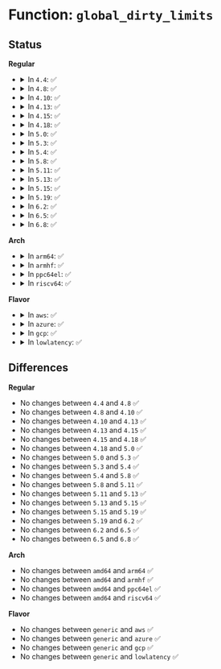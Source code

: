 # Function: <code>global_dirty_limits</code>

## Status
<b>Regular</b>
<ul>
<li>
<details>
<summary>In <code>4.4</code>: ✅</summary>

```c
void global_dirty_limits(long unsigned int *pbackground, long unsigned int *pdirty);
```

**Collision:** Unique Global

**Inline:** No

**Transformation:** False

**Instances:**

```
In mm/page-writeback.c (ffffffff8119adf0)
Location: mm/page-writeback.c:419
Inline: False
Direct callers:
  - mm/page-writeback.c:throttle_vm_writeout
  - mm/page-writeback.c:writeback_set_ratelimit
  - mm/vmstat.c:vmstat_start
  - mm/backing-dev.c:bdi_debug_stats_show
```
**Symbols:**

```
ffffffff8119adf0-ffffffff8119aea6: global_dirty_limits (STB_GLOBAL)
```
</details>
</li>
<li>
<details>
<summary>In <code>4.8</code>: ✅</summary>

```c
void global_dirty_limits(long unsigned int *pbackground, long unsigned int *pdirty);
```

**Collision:** Unique Global

**Inline:** No

**Transformation:** False

**Instances:**

```
In mm/page-writeback.c (ffffffff811afe60)
Location: mm/page-writeback.c:458
Inline: False
Direct callers:
  - mm/page-writeback.c:writeback_set_ratelimit
  - mm/page-writeback.c:throttle_vm_writeout
  - mm/vmstat.c:vmstat_start
  - mm/backing-dev.c:bdi_debug_stats_show
```
**Symbols:**

```
ffffffff811afe60-ffffffff811aff16: global_dirty_limits (STB_GLOBAL)
```
</details>
</li>
<li>
<details>
<summary>In <code>4.10</code>: ✅</summary>

```c
void global_dirty_limits(long unsigned int *pbackground, long unsigned int *pdirty);
```

**Collision:** Unique Global

**Inline:** No

**Transformation:** False

**Instances:**

```
In mm/page-writeback.c (ffffffff811c0520)
Location: mm/page-writeback.c:458
Inline: False
Direct callers:
  - mm/page-writeback.c:writeback_set_ratelimit
  - mm/vmstat.c:vmstat_start
  - mm/backing-dev.c:bdi_debug_stats_show
```
**Symbols:**

```
ffffffff811c0520-ffffffff811c05d6: global_dirty_limits (STB_GLOBAL)
```
</details>
</li>
<li>
<details>
<summary>In <code>4.13</code>: ✅</summary>

```c
void global_dirty_limits(long unsigned int *pbackground, long unsigned int *pdirty);
```

**Collision:** Unique Global

**Inline:** No

**Transformation:** False

**Instances:**

```
In mm/page-writeback.c (ffffffff811c8670)
Location: mm/page-writeback.c:459
Inline: False
Direct callers:
  - mm/page-writeback.c:writeback_set_ratelimit
  - mm/vmstat.c:vmstat_start
  - mm/backing-dev.c:bdi_debug_stats_show
```
**Symbols:**

```
ffffffff811c8670-ffffffff811c8726: global_dirty_limits (STB_GLOBAL)
```
</details>
</li>
<li>
<details>
<summary>In <code>4.15</code>: ✅</summary>

```c
void global_dirty_limits(long unsigned int *pbackground, long unsigned int *pdirty);
```

**Collision:** Unique Global

**Inline:** No

**Transformation:** False

**Instances:**

```
In mm/page-writeback.c (ffffffff811dd4d0)
Location: mm/page-writeback.c:459
Inline: False
Direct callers:
  - mm/page-writeback.c:writeback_set_ratelimit
  - mm/vmstat.c:vmstat_start
  - mm/backing-dev.c:bdi_debug_stats_show
```
**Symbols:**

```
ffffffff811dd4d0-ffffffff811dd586: global_dirty_limits (STB_GLOBAL)
```
</details>
</li>
<li>
<details>
<summary>In <code>4.18</code>: ✅</summary>

```c
void global_dirty_limits(long unsigned int *pbackground, long unsigned int *pdirty);
```

**Collision:** Unique Global

**Inline:** No

**Transformation:** False

**Instances:**

```
In mm/page-writeback.c (ffffffff811fea30)
Location: mm/page-writeback.c:459
Inline: False
Direct callers:
  - mm/page-writeback.c:writeback_set_ratelimit
  - mm/vmstat.c:vmstat_start
  - mm/backing-dev.c:bdi_debug_stats_show
```
**Symbols:**

```
ffffffff811fea30-ffffffff811feae6: global_dirty_limits (STB_GLOBAL)
```
</details>
</li>
<li>
<details>
<summary>In <code>5.0</code>: ✅</summary>

```c
void global_dirty_limits(long unsigned int *pbackground, long unsigned int *pdirty);
```

**Collision:** Unique Global

**Inline:** No

**Transformation:** False

**Instances:**

```
In mm/page-writeback.c (ffffffff812112e0)
Location: mm/page-writeback.c:458
Inline: False
Direct callers:
  - mm/page-writeback.c:writeback_set_ratelimit
  - mm/vmstat.c:vmstat_start
  - mm/backing-dev.c:bdi_debug_stats_show
```
**Symbols:**

```
ffffffff812112e0-ffffffff81211396: global_dirty_limits (STB_GLOBAL)
```
</details>
</li>
<li>
<details>
<summary>In <code>5.3</code>: ✅</summary>

```c
void global_dirty_limits(long unsigned int *pbackground, long unsigned int *pdirty);
```

**Collision:** Unique Global

**Inline:** No

**Transformation:** False

**Instances:**

```
In mm/page-writeback.c (ffffffff81220920)
Location: mm/page-writeback.c:459
Inline: False
Direct callers:
  - mm/page-writeback.c:writeback_set_ratelimit
  - mm/vmstat.c:vmstat_start
  - mm/backing-dev.c:bdi_debug_stats_show
```
**Symbols:**

```
ffffffff81220920-ffffffff812209d6: global_dirty_limits (STB_GLOBAL)
```
</details>
</li>
<li>
<details>
<summary>In <code>5.4</code>: ✅</summary>

```c
void global_dirty_limits(long unsigned int *pbackground, long unsigned int *pdirty);
```

**Collision:** Unique Global

**Inline:** No

**Transformation:** False

**Instances:**

```
In mm/page-writeback.c (ffffffff8122e3d0)
Location: mm/page-writeback.c:459
Inline: False
Direct callers:
  - mm/page-writeback.c:writeback_set_ratelimit
  - mm/vmstat.c:vmstat_start
  - mm/backing-dev.c:bdi_debug_stats_show
```
**Symbols:**

```
ffffffff8122e3d0-ffffffff8122e486: global_dirty_limits (STB_GLOBAL)
```
</details>
</li>
<li>
<details>
<summary>In <code>5.8</code>: ✅</summary>

```c
void global_dirty_limits(long unsigned int *pbackground, long unsigned int *pdirty);
```

**Collision:** Unique Global

**Inline:** No

**Transformation:** False

**Instances:**

```
In mm/page-writeback.c (ffffffff8125b400)
Location: mm/page-writeback.c:458
Inline: False
Direct callers:
  - mm/page-writeback.c:page_writeback_cpu_online
  - mm/page-writeback.c:dirty_bytes_handler
  - mm/page-writeback.c:dirty_ratio_handler
  - mm/vmstat.c:vmstat_start
  - mm/backing-dev.c:bdi_debug_stats_show
```
**Symbols:**

```
ffffffff8125b400-ffffffff8125b4b6: global_dirty_limits (STB_GLOBAL)
```
</details>
</li>
<li>
<details>
<summary>In <code>5.11</code>: ✅</summary>

```c
void global_dirty_limits(long unsigned int *pbackground, long unsigned int *pdirty);
```

**Collision:** Unique Global

**Inline:** No

**Transformation:** False

**Instances:**

```
In mm/page-writeback.c (ffffffff81265820)
Location: mm/page-writeback.c:458
Inline: False
Direct callers:
  - mm/page-writeback.c:page_writeback_cpu_online
  - mm/page-writeback.c:dirty_bytes_handler
  - mm/page-writeback.c:dirty_ratio_handler
  - mm/vmstat.c:vmstat_start
  - mm/backing-dev.c:bdi_debug_stats_show
```
**Symbols:**

```
ffffffff81265820-ffffffff812658d6: global_dirty_limits (STB_GLOBAL)
```
</details>
</li>
<li>
<details>
<summary>In <code>5.13</code>: ✅</summary>

```c
void global_dirty_limits(long unsigned int *pbackground, long unsigned int *pdirty);
```

**Collision:** Unique Global

**Inline:** No

**Transformation:** False

**Instances:**

```
In mm/page-writeback.c (ffffffff8126a320)
Location: mm/page-writeback.c:458
Inline: False
Direct callers:
  - mm/page-writeback.c:page_writeback_cpu_online
  - mm/page-writeback.c:dirty_bytes_handler
  - mm/page-writeback.c:dirty_ratio_handler
  - mm/vmstat.c:vmstat_start
  - mm/backing-dev.c:bdi_debug_stats_show
```
**Symbols:**

```
ffffffff8126a320-ffffffff8126a3d9: global_dirty_limits (STB_GLOBAL)
```
</details>
</li>
<li>
<details>
<summary>In <code>5.15</code>: ✅</summary>

```c
void global_dirty_limits(long unsigned int *pbackground, long unsigned int *pdirty);
```

**Collision:** Unique Global

**Inline:** No

**Transformation:** False

**Instances:**

```
In mm/page-writeback.c (ffffffff812a6fd0)
Location: mm/page-writeback.c:452
Inline: False
Direct callers:
  - mm/page-writeback.c:page_writeback_cpu_online
  - mm/page-writeback.c:dirty_bytes_handler
  - mm/page-writeback.c:dirty_ratio_handler
  - mm/vmstat.c:vmstat_start
  - mm/backing-dev.c:bdi_debug_stats_show
```
**Symbols:**

```
ffffffff812a6fd0-ffffffff812a7089: global_dirty_limits (STB_GLOBAL)
```
</details>
</li>
<li>
<details>
<summary>In <code>5.19</code>: ✅</summary>

```c
void global_dirty_limits(long unsigned int *pbackground, long unsigned int *pdirty);
```

**Collision:** Unique Global

**Inline:** No

**Transformation:** False

**Instances:**

```
In mm/page-writeback.c (ffffffff812ff5d0)
Location: mm/page-writeback.c:440
Inline: False
Direct callers:
  - mm/page-writeback.c:page_writeback_cpu_online
  - mm/page-writeback.c:dirty_bytes_handler
  - mm/page-writeback.c:dirty_ratio_handler
  - mm/vmstat.c:vmstat_start
  - mm/backing-dev.c:bdi_debug_stats_show
```
**Symbols:**

```
ffffffff812ff5d0-ffffffff812ff697: global_dirty_limits (STB_GLOBAL)
```
</details>
</li>
<li>
<details>
<summary>In <code>6.2</code>: ✅</summary>

```c
void global_dirty_limits(long unsigned int *pbackground, long unsigned int *pdirty);
```

**Collision:** Unique Global

**Inline:** No

**Transformation:** False

**Instances:**

```
In mm/page-writeback.c (ffffffff81369900)
Location: mm/page-writeback.c:441
Inline: False
Direct callers:
  - mm/page-writeback.c:page_writeback_cpu_online
  - mm/page-writeback.c:bdi_set_max_bytes
  - mm/page-writeback.c:bdi_get_max_bytes
  - mm/page-writeback.c:bdi_set_min_bytes
  - mm/page-writeback.c:bdi_get_min_bytes
  - mm/page-writeback.c:dirty_bytes_handler
  - mm/page-writeback.c:dirty_ratio_handler
  - mm/vmstat.c:vmstat_start
  - mm/backing-dev.c:bdi_debug_stats_show
```
**Symbols:**

```
ffffffff81369900-ffffffff813699c7: global_dirty_limits (STB_GLOBAL)
```
</details>
</li>
<li>
<details>
<summary>In <code>6.5</code>: ✅</summary>

```c
void global_dirty_limits(long unsigned int *pbackground, long unsigned int *pdirty);
```

**Collision:** Unique Global

**Inline:** No

**Transformation:** False

**Instances:**

```
In mm/page-writeback.c (ffffffff8139baa0)
Location: mm/page-writeback.c:441
Inline: False
Direct callers:
  - mm/page-writeback.c:page_writeback_cpu_online
  - mm/page-writeback.c:bdi_set_max_bytes
  - mm/page-writeback.c:bdi_get_max_bytes
  - mm/page-writeback.c:bdi_set_min_bytes
  - mm/page-writeback.c:bdi_get_min_bytes
  - mm/page-writeback.c:dirty_bytes_handler
  - mm/page-writeback.c:dirty_ratio_handler
  - mm/vmstat.c:vmstat_start
  - mm/backing-dev.c:bdi_debug_stats_show
```
**Symbols:**

```
ffffffff8139baa0-ffffffff8139bb67: global_dirty_limits (STB_GLOBAL)
```
</details>
</li>
<li>
<details>
<summary>In <code>6.8</code>: ✅</summary>

```c
void global_dirty_limits(long unsigned int *pbackground, long unsigned int *pdirty);
```

**Collision:** Unique Global

**Inline:** No

**Transformation:** False

**Instances:**

```
In mm/page-writeback.c (ffffffff813c5780)
Location: mm/page-writeback.c:441
Inline: False
Direct callers:
  - mm/page-writeback.c:page_writeback_cpu_online
  - mm/page-writeback.c:bdi_set_max_bytes
  - mm/page-writeback.c:bdi_get_max_bytes
  - mm/page-writeback.c:bdi_set_min_bytes
  - mm/page-writeback.c:bdi_get_min_bytes
  - mm/page-writeback.c:dirty_bytes_handler
  - mm/page-writeback.c:dirty_ratio_handler
  - mm/vmstat.c:vmstat_start
  - mm/backing-dev.c:bdi_debug_stats_show
```
**Symbols:**

```
ffffffff813c5780-ffffffff813c5847: global_dirty_limits (STB_GLOBAL)
```
</details>
</li>
</ul>
<b>Arch</b>
<ul>
<li>
<details>
<summary>In <code>arm64</code>: ✅</summary>

```c
void global_dirty_limits(long unsigned int *pbackground, long unsigned int *pdirty);
```

**Collision:** Unique Global

**Inline:** No

**Transformation:** False

**Instances:**

```
In mm/page-writeback.c (ffff8000102bd2e8)
Location: mm/page-writeback.c:459
Inline: False
Direct callers:
  - mm/page-writeback.c:writeback_set_ratelimit
  - mm/vmstat.c:vmstat_start
  - mm/backing-dev.c:bdi_debug_stats_show
```
**Symbols:**

```
ffff8000102bd2e8-ffff8000102bd3d0: global_dirty_limits (STB_GLOBAL)
```
</details>
</li>
<li>
<details>
<summary>In <code>armhf</code>: ✅</summary>

```c
void global_dirty_limits(long unsigned int *pbackground, long unsigned int *pdirty);
```

**Collision:** Unique Global

**Inline:** No

**Transformation:** False

**Instances:**

```
In mm/page-writeback.c (c04e97f4)
Location: mm/page-writeback.c:459
Inline: False
Direct callers:
  - mm/page-writeback.c:writeback_set_ratelimit
  - mm/vmstat.c:vmstat_start
  - mm/backing-dev.c:bdi_debug_stats_show
```
**Symbols:**

```
c04e97f4-c04e988c: global_dirty_limits (STB_GLOBAL)
```
</details>
</li>
<li>
<details>
<summary>In <code>ppc64el</code>: ✅</summary>

```c
void global_dirty_limits(long unsigned int *pbackground, long unsigned int *pdirty);
```

**Collision:** Unique Global

**Inline:** No

**Transformation:** False

**Instances:**

```
In mm/page-writeback.c (c000000000375ef0)
Location: mm/page-writeback.c:459
Inline: False
Direct callers:
  - mm/page-writeback.c:writeback_set_ratelimit
  - mm/vmstat.c:vmstat_start
  - mm/backing-dev.c:bdi_debug_stats_show
```
**Symbols:**

```
c000000000375ef0-c000000000376000: global_dirty_limits (STB_GLOBAL)
```
</details>
</li>
<li>
<details>
<summary>In <code>riscv64</code>: ✅</summary>

```c
void global_dirty_limits(long unsigned int *pbackground, long unsigned int *pdirty);
```

**Collision:** Unique Global

**Inline:** No

**Transformation:** False

**Instances:**

```
In mm/page-writeback.c (ffffffe0001e0066)
Location: mm/page-writeback.c:459
Inline: False
Direct callers:
  - mm/page-writeback.c:writeback_set_ratelimit
  - mm/vmstat.c:vmstat_start
  - mm/backing-dev.c:bdi_debug_stats_show
```
**Symbols:**

```
ffffffe0001e0066-ffffffe0001e0120: global_dirty_limits (STB_GLOBAL)
```
</details>
</li>
</ul>
<b>Flavor</b>
<ul>
<li>
<details>
<summary>In <code>aws</code>: ✅</summary>

```c
void global_dirty_limits(long unsigned int *pbackground, long unsigned int *pdirty);
```

**Collision:** Unique Global

**Inline:** No

**Transformation:** False

**Instances:**

```
In mm/page-writeback.c (ffffffff81226a20)
Location: mm/page-writeback.c:459
Inline: False
Direct callers:
  - mm/page-writeback.c:writeback_set_ratelimit
  - mm/vmstat.c:vmstat_start
  - mm/backing-dev.c:bdi_debug_stats_show
```
**Symbols:**

```
ffffffff81226a20-ffffffff81226ad6: global_dirty_limits (STB_GLOBAL)
```
</details>
</li>
<li>
<details>
<summary>In <code>azure</code>: ✅</summary>

```c
void global_dirty_limits(long unsigned int *pbackground, long unsigned int *pdirty);
```

**Collision:** Unique Global

**Inline:** No

**Transformation:** False

**Instances:**

```
In mm/page-writeback.c (ffffffff81219b90)
Location: mm/page-writeback.c:459
Inline: False
Direct callers:
  - mm/page-writeback.c:writeback_set_ratelimit
  - mm/vmstat.c:vmstat_start
  - mm/backing-dev.c:bdi_debug_stats_show
```
**Symbols:**

```
ffffffff81219b90-ffffffff81219c46: global_dirty_limits (STB_GLOBAL)
```
</details>
</li>
<li>
<details>
<summary>In <code>gcp</code>: ✅</summary>

```c
void global_dirty_limits(long unsigned int *pbackground, long unsigned int *pdirty);
```

**Collision:** Unique Global

**Inline:** No

**Transformation:** False

**Instances:**

```
In mm/page-writeback.c (ffffffff812247c0)
Location: mm/page-writeback.c:459
Inline: False
Direct callers:
  - mm/page-writeback.c:writeback_set_ratelimit
  - mm/vmstat.c:vmstat_start
  - mm/backing-dev.c:bdi_debug_stats_show
```
**Symbols:**

```
ffffffff812247c0-ffffffff81224876: global_dirty_limits (STB_GLOBAL)
```
</details>
</li>
<li>
<details>
<summary>In <code>lowlatency</code>: ✅</summary>

```c
void global_dirty_limits(long unsigned int *pbackground, long unsigned int *pdirty);
```

**Collision:** Unique Global

**Inline:** No

**Transformation:** False

**Instances:**

```
In mm/page-writeback.c (ffffffff81233a90)
Location: mm/page-writeback.c:459
Inline: False
Direct callers:
  - mm/page-writeback.c:writeback_set_ratelimit
  - mm/vmstat.c:vmstat_start
  - mm/backing-dev.c:bdi_debug_stats_show
```
**Symbols:**

```
ffffffff81233a90-ffffffff81233b46: global_dirty_limits (STB_GLOBAL)
```
</details>
</li>
</ul>

## Differences
<b>Regular</b>
<ul>
<li>
No changes between <code>4.4</code> and <code>4.8</code> ✅
</li>
<li>
No changes between <code>4.8</code> and <code>4.10</code> ✅
</li>
<li>
No changes between <code>4.10</code> and <code>4.13</code> ✅
</li>
<li>
No changes between <code>4.13</code> and <code>4.15</code> ✅
</li>
<li>
No changes between <code>4.15</code> and <code>4.18</code> ✅
</li>
<li>
No changes between <code>4.18</code> and <code>5.0</code> ✅
</li>
<li>
No changes between <code>5.0</code> and <code>5.3</code> ✅
</li>
<li>
No changes between <code>5.3</code> and <code>5.4</code> ✅
</li>
<li>
No changes between <code>5.4</code> and <code>5.8</code> ✅
</li>
<li>
No changes between <code>5.8</code> and <code>5.11</code> ✅
</li>
<li>
No changes between <code>5.11</code> and <code>5.13</code> ✅
</li>
<li>
No changes between <code>5.13</code> and <code>5.15</code> ✅
</li>
<li>
No changes between <code>5.15</code> and <code>5.19</code> ✅
</li>
<li>
No changes between <code>5.19</code> and <code>6.2</code> ✅
</li>
<li>
No changes between <code>6.2</code> and <code>6.5</code> ✅
</li>
<li>
No changes between <code>6.5</code> and <code>6.8</code> ✅
</li>
</ul>
<b>Arch</b>
<ul>
<li>
No changes between <code>amd64</code> and <code>arm64</code> ✅
</li>
<li>
No changes between <code>amd64</code> and <code>armhf</code> ✅
</li>
<li>
No changes between <code>amd64</code> and <code>ppc64el</code> ✅
</li>
<li>
No changes between <code>amd64</code> and <code>riscv64</code> ✅
</li>
</ul>
<b>Flavor</b>
<ul>
<li>
No changes between <code>generic</code> and <code>aws</code> ✅
</li>
<li>
No changes between <code>generic</code> and <code>azure</code> ✅
</li>
<li>
No changes between <code>generic</code> and <code>gcp</code> ✅
</li>
<li>
No changes between <code>generic</code> and <code>lowlatency</code> ✅
</li>
</ul>
